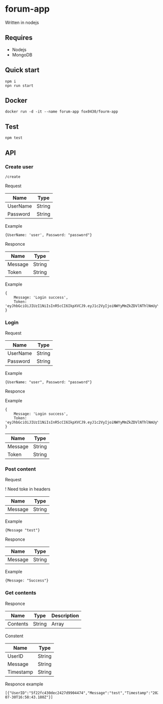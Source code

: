 # forum-app
Written in nodejs

## Requires

- Nodejs
- MongoDB

## Quick start
```
npm i
npn run start
```

## Docker
```
docker run -d -it --name forum-app fox0430/fourm-app
```

## Test
```
npm test
```

## API

### Create user

```
/create
```

Request

| Name | Type |
---|---|
| UserName | String |
| Password | String |

Example
```
{UserName: 'user', Password: "password"}
```

Responce

| Name | Type |
---|---
| Message | String |
| Token | String |

Example
```
{
    Message: 'Login success',
    Token: 'eyJhbGciOiJIUzI1NiIsInR5cCI6IkpXVCJ9.eyJ1c2VyIjoiNWYyMmZkZDVlNThlNmUyYWZiZDc0MTk1IiwiaWF0IjoxNTk2MTI4NzI1LCJleHAiOjE1OTYyMTUxMjV9E4DcvxP9u4Vrnjzkw83jcoWVqFQ6YpC71snjauRn18Y'
}
```

### Login

Request

| Name | Type |
---|---
| UserName | String |
| Password | String |

Example
```
{UserName: "user", Password: "password"}
```

Responce

Example
```
{
    Message: 'Login success',
    Token: 'eyJhbGciOiJIUzI1NiIsInR5cCI6IkpXVCJ9.eyJ1c2VyIjoiNWYyMmZkZDVlNThlNmUyYWZiZDc0MTk1IiwiaWF0IjoxNTk2MTI4NzI1LCJleHAiOjE1OTYyMTUxMjV9E4DcvxP9u4Vrnjzkw83jcoWVqFQ6YpC71snjauRn18Y'
}
```

| Name | Type |
---|---
| Message | String |
| Token | String |

### Post content

Request


! Need toke in headers

| Name | Type |
---|---|
| Message | String |

Example

```
{Message "test"}
```

Responce

| Name | Type |
---|---
| Message | String |

Example

```
{Message: "Success"}
```

### Get contents

Responce

| Name | Type | Description |
---|---|---
| Contents | String | Array<Content> |

Constent

| Name | Type |
---|---
| UserID | String |
| Message | String |
| Timestamp | String |

Responce example
```
[{"UserID":"5f22fc430dec2427d9904474","Message":"test","Timestamp":"2020-07-30T16:58:43.180Z"}]
```